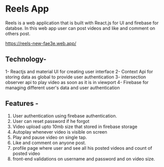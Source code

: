 # Reels  App

Reels is a web application that is built with React.js for UI and firebase for databse. In this web app user can post videos and like and comment on others post.

https://reels-new-fae3e.web.app/




## Technology-

1- Reactjs and material UI for creating user interface
2- Context Api for storing data as global to provide user authentication
3- intersection observer api to play video as soon as it is in viewport
4- Firebase for managing different user's data and user authentication

## Features -

1. User authentication using firebase authentication.
2. User can reset password if he forgot
3. Video upload upto 10mb size that stored in firebase storage
4. Autoplay whenever video is visible on screen
5. Play and pause video on single tap.
6. Like and comment on anyone post.
7. profile page where user and see all his posted videos and count of posted video
8. front-end validations on username and password and on video size.


